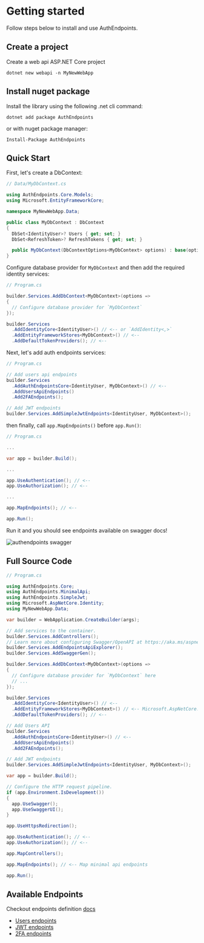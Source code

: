 # Getting started

Follow steps below to install and use AuthEndpoints.

## Create a project

Create a web api ASP.NET Core project

```
dotnet new webapi -n MyNewWebApp
```


## Install nuget package
Install the library using the following .net cli command:

```
dotnet add package AuthEndpoints
```

or with nuget package manager:

```
Install-Package AuthEndpoints
```


## Quick Start

First, let's create a DbContext:

```cs
// Data/MyDbContext.cs

using AuthEndpoints.Core.Models;
using Microsoft.EntityFrameworkCore;

namespace MyNewWebApp.Data;

public class MyDbContext : DbContext
{
  DbSet<IdentityUser>? Users { get; set; }
  DbSet<RefreshToken>? RefreshTokens { get; set; }

  public MyDbContext(DbContextOptions<MyDbContext> options) : base(options) { }
}
```

Configure database provider for `MyDbContext` and then add the required identity services:

```cs
// Program.cs

builder.Services.AddDbContext<MyDbContext>(options => 
{ 
  // Configure database provider for `MyDbContext`
});

builder.Services
  .AddIdentityCore<IdentityUser>() // <-- or `AddIdentity<,>`
  .AddEntityFrameworkStores<MyDbContext>() // <--
  .AddDefaultTokenProviders(); // <--
```

Next, let's add auth endpoints services:

```cs
// Program.cs

// Add users api endpoints
builder.Services
  .AddAuthEndpointsCore<IdentityUser, MyDbContext>() // <-- 
  .AddUsersApiEndpoints()
  .Add2FAEndpoints();

// Add JWT endpoints
builder.Services.AddSimpleJwtEndpoints<IdentityUser, MyDbContext>();
```

then finally, call `app.MapEndpoints()` before `app.Run()`:

```cs
// Program.cs

...

var app = builder.Build();

...

app.UseAuthentication(); // <--
app.UseAuthorization(); // <--

...

app.MapEndpoints(); // <--

app.Run();
```

Run it and you should see endpoints available on swagger docs!

![authendpoints swagger](https://i.imgur.com/rqMbFNy.png "authendpoints swagger")


## Full Source Code

```cs
// Program.cs

using AuthEndpoints.Core;
using AuthEndpoints.MinimalApi;
using AuthEndpoints.SimpleJwt;
using Microsoft.AspNetCore.Identity;
using MyNewWebApp.Data;

var builder = WebApplication.CreateBuilder(args);

// Add services to the container.
builder.Services.AddControllers();
// Learn more about configuring Swagger/OpenAPI at https://aka.ms/aspnetcore/swashbuckle
builder.Services.AddEndpointsApiExplorer();
builder.Services.AddSwaggerGen();

builder.Services.AddDbContext<MyDbContext>(options => 
{ 
  // Configure database provider for `MyDbContext` here
  // ...
});

builder.Services
  .AddIdentityCore<IdentityUser>() // <--
  .AddEntityFrameworkStores<MyDbContext>() // <-- Microsoft.AspNetCore.Identity.EntityFrameworkCore
  .AddDefaultTokenProviders(); // <--

// Add Users API
builder.Services
  .AddAuthEndpointsCore<IdentityUser>() // <-- 
  .AddUsersApiEndpoints()
  .Add2FAEndpoints();

// Add JWT endpoints
builder.Services.AddSimpleJwtEndpoints<IdentityUser, MyDbContext>();

var app = builder.Build();

// Configure the HTTP request pipeline.
if (app.Environment.IsDevelopment())
{
  app.UseSwagger();
  app.UseSwaggerUI();
}

app.UseHttpsRedirection();

app.UseAuthentication(); // <--
app.UseAuthorization(); // <--

app.MapControllers();

app.MapEndpoints(); // <-- Map minimal api endpoints

app.Run();
```


## Available Endpoints
Checkout endpoints definition [docs](endpoints/definitions.md)

- [Users endpoints](endpoints/base-endpoints.md)
- [JWT endpoints](endpoints/jwt.md)
- [2FA endpoints](endpoints/2fa.md)
